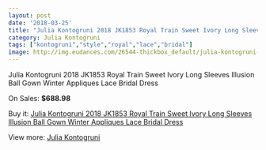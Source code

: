 ```yaml
---
layout: post
date: '2018-03-25'
title: "Julia Kontogruni 2018 JK1853 Royal Train Sweet Ivory Long Sleeves Illusion Ball Gown Winter Appliques Lace Bridal Dress"
category: Julia Kontogruni
tags: ["kontogruni","style","royal","lace","bridal"]
image: http://img.eudances.com/26544-thickbox_default/julia-kontogruni-2018-jk1853-royal-train-sweet-ivory-long-sleeves-illusion-ball-gown-winter-appliques-lace-bridal-dress.jpg
---
```

Julia Kontogruni 2018 JK1853 Royal Train Sweet Ivory Long Sleeves Illusion Ball Gown Winter Appliques Lace Bridal Dress

On Sales: **$688.98**
<a href="https://www.eudances.com/en/julia-kontogruni/8885-julia-kontogruni-2018-jk1853-royal-train-sweet-ivory-long-sleeves-illusion-ball-gown-winter-appliques-lace-bridal-dress.html"><amp-img layout="responsive" width="600" height="600" src="//img.eudances.com/26544-thickbox_default/julia-kontogruni-2018-jk1853-royal-train-sweet-ivory-long-sleeves-illusion-ball-gown-winter-appliques-lace-bridal-dress.jpg" alt="Julia Kontogruni 2018 JK1853 Royal Train Sweet Ivory Long Sleeves Illusion Ball Gown Winter Appliques Lace Bridal Dress 0" /></a>
<a href="https://www.eudances.com/en/julia-kontogruni/8885-julia-kontogruni-2018-jk1853-royal-train-sweet-ivory-long-sleeves-illusion-ball-gown-winter-appliques-lace-bridal-dress.html"><amp-img layout="responsive" width="600" height="600" src="//img.eudances.com/26548-thickbox_default/julia-kontogruni-2018-jk1853-royal-train-sweet-ivory-long-sleeves-illusion-ball-gown-winter-appliques-lace-bridal-dress.jpg" alt="Julia Kontogruni 2018 JK1853 Royal Train Sweet Ivory Long Sleeves Illusion Ball Gown Winter Appliques Lace Bridal Dress 1" /></a>
<a href="https://www.eudances.com/en/julia-kontogruni/8885-julia-kontogruni-2018-jk1853-royal-train-sweet-ivory-long-sleeves-illusion-ball-gown-winter-appliques-lace-bridal-dress.html"><amp-img layout="responsive" width="600" height="600" src="//img.eudances.com/26547-thickbox_default/julia-kontogruni-2018-jk1853-royal-train-sweet-ivory-long-sleeves-illusion-ball-gown-winter-appliques-lace-bridal-dress.jpg" alt="Julia Kontogruni 2018 JK1853 Royal Train Sweet Ivory Long Sleeves Illusion Ball Gown Winter Appliques Lace Bridal Dress 2" /></a>
<a href="https://www.eudances.com/en/julia-kontogruni/8885-julia-kontogruni-2018-jk1853-royal-train-sweet-ivory-long-sleeves-illusion-ball-gown-winter-appliques-lace-bridal-dress.html"><amp-img layout="responsive" width="600" height="600" src="//img.eudances.com/26546-thickbox_default/julia-kontogruni-2018-jk1853-royal-train-sweet-ivory-long-sleeves-illusion-ball-gown-winter-appliques-lace-bridal-dress.jpg" alt="Julia Kontogruni 2018 JK1853 Royal Train Sweet Ivory Long Sleeves Illusion Ball Gown Winter Appliques Lace Bridal Dress 3" /></a>
<a href="https://www.eudances.com/en/julia-kontogruni/8885-julia-kontogruni-2018-jk1853-royal-train-sweet-ivory-long-sleeves-illusion-ball-gown-winter-appliques-lace-bridal-dress.html"><amp-img layout="responsive" width="600" height="600" src="//img.eudances.com/26545-thickbox_default/julia-kontogruni-2018-jk1853-royal-train-sweet-ivory-long-sleeves-illusion-ball-gown-winter-appliques-lace-bridal-dress.jpg" alt="Julia Kontogruni 2018 JK1853 Royal Train Sweet Ivory Long Sleeves Illusion Ball Gown Winter Appliques Lace Bridal Dress 4" /></a>

Buy it: [Julia Kontogruni 2018 JK1853 Royal Train Sweet Ivory Long Sleeves Illusion Ball Gown Winter Appliques Lace Bridal Dress](https://www.eudances.com/en/julia-kontogruni/8885-julia-kontogruni-2018-jk1853-royal-train-sweet-ivory-long-sleeves-illusion-ball-gown-winter-appliques-lace-bridal-dress.html "Julia Kontogruni 2018 JK1853 Royal Train Sweet Ivory Long Sleeves Illusion Ball Gown Winter Appliques Lace Bridal Dress")

View more: [Julia Kontogruni](https://www.eudances.com/en/130-julia-kontogruni "Julia Kontogruni")